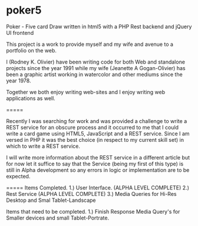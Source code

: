 poker5
======

Poker - Five card Draw written in html5 with a PHP Rest backend and jQuery UI frontend

This project is a work to provide myself and my wife and avenue to a portfolio on the web.

I (Rodney K. Olivier) have been writing code for both Web and standalone projects since the year 1991 while my wife (Jeanette A Gogan-Olivier) has been a graphic artist working in watercolor and other mediums since the year 1978.

Together we both enjoy writing web-sites and I enjoy writing web applications as well.

=====

Recently I was searching for work and was provided a challenge to write a REST service for an obscure process and it occurred to me that I could write a card game using HTML5, JavaScript and a REST service.  Since I am versed in PHP it was the best choice (in respect to my current skill set) in which to write a REST service.

I will write more information about the REST service in a different article but for now let it suffice to say that the Service (being my first of this type) is still in Alpha development so any errors in logic or implementation are to be expected.

=====
Items Completed.
1.) User Interface. (ALPHA LEVEL COMPLETE)
2.) Rest Service (ALPHA LEVEL COMPLETE)
3.) Media Queries for Hi-Res Desktop and Smal Tablet-Landscape

Items that need to be completed.
1.) Finish Response Media Query's for Smaller devices and small Tablet-Portrate.
